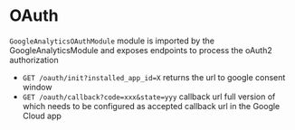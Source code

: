# OAuth

`GoogleAnalyticsOAuthModule` module is imported by the GoogleAnalyticsModule and exposes endpoints
to process the oAuth2 authorization

- `GET /oauth/init?installed_app_id=X` returns the url to google consent window
- `GET /oauth/callback?code=xxx&state=yyy` callback url full version of which needs to be configured as accepted callback url in the Google Cloud app
